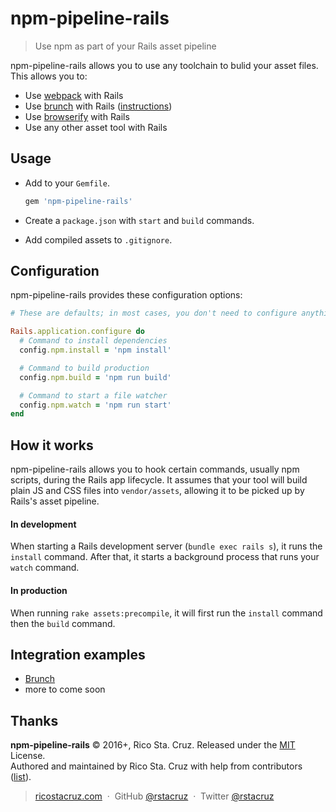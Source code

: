 # npm-pipeline-rails

> Use npm as part of your Rails asset pipeline

npm-pipeline-rails allows you to use any toolchain to bulid your asset files. This allows you to:

- Use [webpack][] with Rails
- Use [brunch][] with Rails ([instructions](docs/brunch.md))
- Use [browserify][] with Rails
- Use any other asset tool with Rails

[webpack]: https://webpack.github.io/
[brunch]: http://brunch.io/
[browserify]: http://browserify.org/

## Usage

* Add to your `Gemfile`.

  ```rb
  gem 'npm-pipeline-rails'
  ```

* Create a `package.json` with `start` and `build` commands.

* Add compiled assets to `.gitignore`.

## Configuration

npm-pipeline-rails provides these configuration options:

```rb
# These are defaults; in most cases, you don't need to configure anything.

Rails.application.configure do
  # Command to install dependencies
  config.npm.install = 'npm install'

  # Command to build production
  config.npm.build = 'npm run build'

  # Command to start a file watcher
  config.npm.watch = 'npm run start'
end
```

## How it works

npm-pipeline-rails allows you to hook certain commands, usually npm scripts, during the Rails app lifecycle. It assumes that your tool will build plain JS and CSS files into `vendor/assets`, allowing it to be picked up by Rails's asset pipeline.

#### In development

When starting a Rails development server (`bundle exec rails s`), it runs the `install` command. After that, it starts a background process that runs your `watch` command.

#### In production

When running `rake assets:precompile`, it will first run the `install` command then the `build` command.

## Integration examples

* [Brunch](docs/brunch.md)
* more to come soon

## Thanks

**npm-pipeline-rails** © 2016+, Rico Sta. Cruz. Released under the [MIT] License.<br>
Authored and maintained by Rico Sta. Cruz with help from contributors ([list][contributors]).

> [ricostacruz.com](http://ricostacruz.com) &nbsp;&middot;&nbsp;
> GitHub [@rstacruz](https://github.com/rstacruz) &nbsp;&middot;&nbsp;
> Twitter [@rstacruz](https://twitter.com/rstacruz)

[MIT]: http://mit-license.org/
[contributors]: http://github.com/rstacruz/npm-pipeline-rails/contributors
